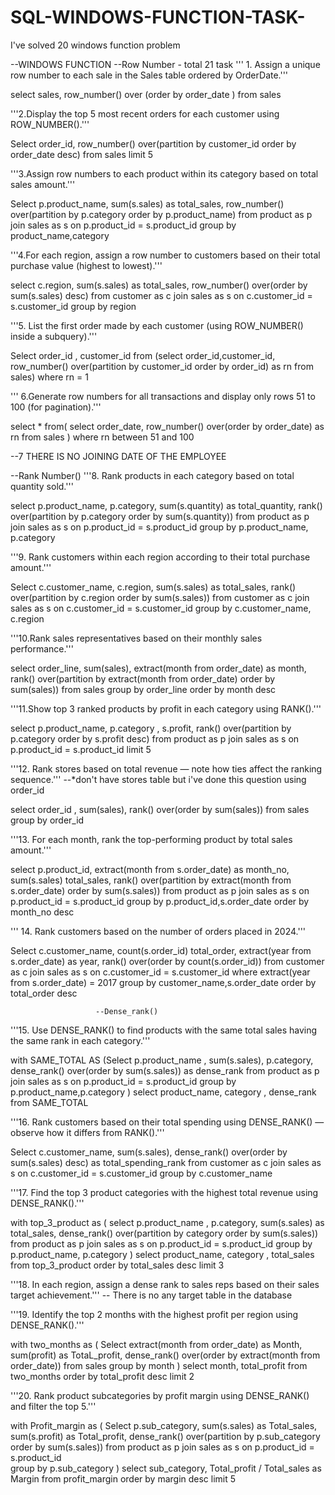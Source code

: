 # SQL-WINDOWS-FUNCTION-TASK-
I've solved 20 windows function problem 

--WINDOWS FUNCTION
--Row Number - total 21 task
''' 1. Assign a unique row number to each sale in the Sales
table ordered by OrderDate.'''

select sales,
	row_number() over (order by order_date )
from sales 

'''2.Display the top 5 most recent orders for each customer using
ROW_NUMBER().'''

Select order_id, 
row_number() over(partition by customer_id
	order by order_date desc)
	from sales 
	limit 5 

'''3.Assign row numbers to each product within its category based on
total sales amount.''' 

Select 
	p.product_name, sum(s.sales) as total_sales,
	row_number() over(partition by p.category
	order by p.product_name)
from product as p
join sales as s 
on p.product_id = s.product_id 
group by product_name,category

'''4.For each region, assign a row number to customers based on 
their total purchase value (highest to lowest).'''

select c.region, sum(s.sales) as total_sales,
row_number() over(order by sum(s.sales) desc)
from customer as c
join sales as s 
on c.customer_id = s.customer_id 
group by region

'''5.	List the first order made by each customer (using ROW_NUMBER() 
inside a subquery).'''

Select order_id , customer_id
from (select order_id,customer_id,
row_number() over(partition by customer_id
order by order_id) as rn
from sales)
where rn = 1

''' 6.Generate row numbers for all transactions and display only rows
51 to 100 (for pagination).'''

select * from(
select order_date,
row_number() over(order by order_date) as rn
from sales )
where rn between 51 and 100

--7 THERE IS NO JOINING DATE OF THE EMPLOYEE

--Rank Number()
'''8. Rank products in each category based on total quantity sold.'''

select p.product_name, p.category, 
sum(s.quantity) as total_quantity,
rank() over(partition by p.category order by sum(s.quantity))
from product as p 
join sales as s 
on p.product_id = s.product_id
group by p.product_name, p.category


'''9.	Rank customers within each region according to their
total purchase amount.'''

Select c.customer_name, c.region, sum(s.sales) as total_sales,
rank() over(partition by c.region order by sum(s.sales))
from customer as c 
join sales as s
on c.customer_id = s.customer_id
group by c.customer_name, c.region


'''10.Rank sales representatives based on their monthly 
sales performance.'''

select order_line,
sum(sales),
extract(month from order_date) as month,
rank() over(partition by extract(month from order_date)
order by sum(sales))
from sales
group by order_line
order by month desc

'''11.Show top 3 ranked products by profit in each category using
RANK().'''

select p.product_name, p.category , s.profit, 
rank() over(partition by p.category order by s.profit desc)
from product as p 
join sales as s 
on p.product_id = s.product_id
limit 5 

'''12.	Rank stores based on total revenue — note how ties affect 
the ranking sequence.'''
--*don't have stores table but i've done this question using order_id

select order_id , sum(sales),
rank() over(order by sum(sales))
from sales 
group by order_id

'''13.	For each month, rank the top-performing product by total sales amount.'''

select p.product_id, extract(month from s.order_date) as month_no,
sum(s.sales) total_sales,
rank() over(partition by extract(month from s.order_date)
order by sum(s.sales))
from product as p 
join sales as s
on p.product_id = s.product_id
group by p.product_id,s.order_date
order by month_no desc

''' 14.	Rank customers based on the number of orders placed in 2024.'''

Select c.customer_name, count(s.order_id) total_order,
extract(year from s.order_date) as year,
rank() over(order by count(s.order_id))
from customer as c 
join sales as s 
on c.customer_id = s.customer_id
where extract(year from s.order_date) = 2017 
group by customer_name,s.order_date
order by total_order desc

                       --Dense_rank()

'''15.	Use DENSE_RANK() to find products with the same total sales 
having the same rank in each category.'''

with SAME_TOTAL AS (Select p.product_name , sum(s.sales), p.category,
dense_rank() over(order by sum(s.sales)) as dense_rank
from product as p
join sales as s 
on p.product_id = s.product_id 
group by p.product_name,p.category 
)
select product_name, category , dense_rank
from SAME_TOTAL 


'''16.	Rank customers based on their total spending using DENSE_RANK()
— observe how it differs from RANK().'''

Select c.customer_name, sum(s.sales),
dense_rank() over(order by sum(s.sales) desc) as total_spending_rank
from customer as c
join sales as s 
on c.customer_id = s.customer_id 
group by c.customer_name

'''17.	Find the top 3 product categories with the highest total revenue 
using DENSE_RANK().'''

with top_3_product as (
select p.product_name , p.category, sum(s.sales) as total_sales,
dense_rank() over(partition by category order by sum(s.sales))
from product as p
join sales as s
on p.product_id = s.product_id 
group by p.product_name, p.category
)
select product_name, category , total_sales
from top_3_product
order by total_sales desc
limit 3 

'''18.	In each region, assign a dense rank to sales reps based on their sales target 
achievement.'''
-- There is no any target table in the database

'''19.	Identify the top 2 months with the highest profit per 
region using DENSE_RANK().'''

with two_months as (
Select extract(month from order_date) as Month,
sum(profit) as TotaL_profit,
dense_rank() over(order by extract(month from order_date))
from sales 
group by month
)
select month, total_profit 
from two_months
order by total_profit desc
limit 2

'''20.	Rank product subcategories by profit margin using DENSE_RANK()
and filter the top 5.'''

with Profit_margin as (
Select p.sub_category, sum(s.sales) as Total_sales,
sum(s.profit) as Total_profit,
dense_rank() over(partition by p.sub_category order by sum(s.sales)) 
from product as p 
join sales as s 
on p.product_id = s.product_id  
group by p.sub_category
)
select sub_category, Total_profit / Total_sales as Margin 
from profit_margin 
order by margin desc
limit 5 

